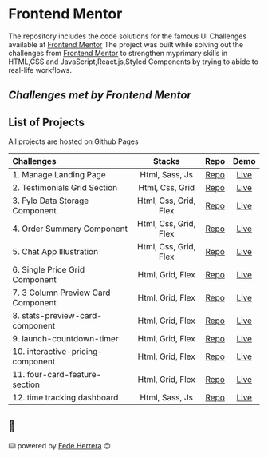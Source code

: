 # Frontend Mentor

The repository includes the code solutions for the famous UI Challenges available at [Frontend Mentor](https://www.frontendmentor.iochallenges)
The project was built while solving out the challenges from [Frontend Mentor](https://www.frontendmentor.io/challenges) to strengthen myprimary skills in HTML,CSS and JavaScript,React.js,Styled Components by trying to abide to real-life workflows.

## _Challenges met by Frontend Mentor_

## List of Projects

All projects are hosted on Github Pages

| Challenges                     |        Stacks         |                                                   Repo                                                   |                                              Demo                                              |
| :----------------------------- | :-------------------: | :------------------------------------------------------------------------------------------------------: | :--------------------------------------------------------------------------------------------: |
| 1. Manage Landing Page         |    Html, Sass, Js     |     [Repo](https://github.com/FedeHerrera10/frontend-mentor-solutions/tree/main/manage-landing-page)     |     [Live](https://fedeherrera10.github.io/frontend-mentor-solutions/manage-landing-page/)     |
| 2. Testimonials Grid Section   |    Html, Css, Grid    |  [Repo](https://github.com/FedeHerrera10/frontend-mentor-solutions/tree/main/testimonials-grid-section)  |  [Live](https://fedeherrera10.github.io/frontend-mentor-solutions/testimonials-grid-section)   |
| 3. Fylo Data Storage Component | Html, Css, Grid, Flex | [Repo](https://github.com/FedeHerrera10/frontend-mentor-solutions/tree/main/fylo-data-storage-component) | [Live](https://fedeherrera10.github.io/frontend-mentor-solutions/fylo-data-storage-component/) |
| 4. Order Summary Component     | Html, Css, Grid, Flex |   [Repo](https://github.com/FedeHerrera10/frontend-mentor-solutions/tree/main/order-summary-component)   |   [Live](https://fedeherrera10.github.io/frontend-mentor-solutions/order-summary-component/)   |
| 5. Chat App Illustration       | Html, Css, Grid, Flex |  [Repo](https://github.com/FedeHerrera10/frontend-mentor-solutions/tree/main/chat-app-css-illustration)  |  [Live](https://fedeherrera10.github.io/frontend-mentor-solutions/chat-app-css-illustration/)  |
| 6. Single Price Grid Component   |    Html, Grid, Flex     |     [Repo](https://github.com/FedeHerrera10/frontend-mentor-solutions/tree/main/single-price-grid-component)     |     [Live](https://fedeherrera10.github.io/frontend-mentor-solutions/single-price-grid-component/)     |
| 7. 3 Column Preview Card Component   |    Html, Grid, Flex     |     [Repo](https://github.com/FedeHerrera10/frontend-mentor-solutions/tree/main/3-column-preview-card-component)     |     [Live](https://fedeherrera10.github.io/frontend-mentor-solutions/3-column-preview-card-component/)     |
| 8. stats-preview-card-component   |    Html, Grid, Flex     |     [Repo](https://github.com/FedeHerrera10/frontend-mentor-solutions/tree/main/stats-preview-card-component)     |     [Live](https://fedeherrera10.github.io/frontend-mentor-solutions/stats-preview-card-component/)     |
| 9. launch-countdown-timer   |    Html, Grid, Flex     |     [Repo](https://github.com/FedeHerrera10/frontend-mentor-solutions/tree/main/launch-countdown-timer)     |     [Live](https://fedeherrera10.github.io/frontend-mentor-solutions/launch-countdown-timer/)     |
| 10. interactive-pricing-component   |    Html, Grid, Flex     |     [Repo](https://github.com/FedeHerrera10/frontend-mentor-solutions/tree/main/interactive-pricing-component)     |     [Live](https://fedeherrera10.github.io/frontend-mentor-solutions/interactive-pricing-component/)     |
| 11. four-card-feature-section   |    Html, Grid, Flex     |     [Repo](https://github.com/FedeHerrera10/frontend-mentor-solutions/tree/main/four-card-feature-section)     |     [Live](https://fedeherrera10.github.io/frontend-mentor-solutions/four-card-feature-section/)     |
| 12. time tracking dashboard   |    Html, Sass, Js     |     [Repo](https://github.com/FedeHerrera10/frontend-mentor-solutions/tree/main/time-tracking-dashboard)     |     [Live](https://fedeherrera10.github.io/frontend-mentor-solutions/time-tracking-dashboard/)     |

## 🎁

⌨️ powered by [Fede Herrera](https://github.com/FedeHerrera10) 😊
